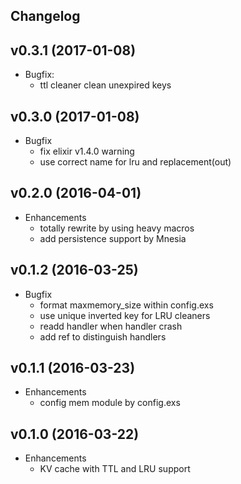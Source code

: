 ## Changelog

## v0.3.1 (2017-01-08)
* Bugfix:
  * ttl cleaner clean unexpired keys

## v0.3.0 (2017-01-08)
* Bugfix
  * fix elixir v1.4.0 warning
  * use correct name for lru and replacement(out)

## v0.2.0 (2016-04-01)
* Enhancements
  * totally rewrite by using heavy macros
  * add persistence support by Mnesia

## v0.1.2 (2016-03-25)
* Bugfix
  * format maxmemory_size within config.exs
  * use unique inverted key for LRU cleaners
  * readd handler when handler crash
  * add ref to distinguish handlers

## v0.1.1 (2016-03-23)
* Enhancements
  * config mem module by config.exs

## v0.1.0 (2016-03-22)
* Enhancements
  * KV cache with TTL and LRU support
